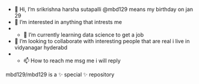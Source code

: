 - 👋 Hi, I’m srikrishna harsha sutapalli @mbd129 means my birthday on jan 29
- 👀 I’m interested in anything that intrests me
- - 🌱 I’m currently learning data science to get a job
- 💞️ I’m looking to collaborate with interesting people that are real i live in vidyanagar hyderabd
- - 📫 How to reach me msg me i will reply


mbd129/mbd129 is a ✨ special ✨ repository 


